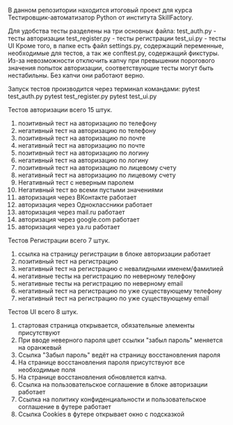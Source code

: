 В данном репозитории находится итоговый проект для курса Тестировщик-автоматизатор Python от института SkillFactory.

Для удобства тесты разделены на три основных файла: 
test_auth.py       - тесты авторизации
test_register.py   - тесты регистрации
test_ui.py         - тесты UI
Кроме того, в папке есть файл settings.py, содержащий переменные, необходимые для тестов, а так же conftest.py, содержащий фикстуры.
Из-за невозможности отключить капчу при превышении порогового значения попыток авторизации, соответствующие тесты могут быть нестабильны. Без капчи они работают верно.

Запуск тестов производится через терминал командами:
pytest test_auth.py
pytest test_register.py
pytest test_ui.py

Тестов авторизации всего 15 штук.
 1. позитивный тест на авторизацию по телефону
 2. негативный тест на авторизацию по телефону
 3. позитивный тест на авторизацию по почте
 4. негативный тест на авторизацию по почте
 5. позитивный тест на авторизацию по логину
 6. негативный тест на авторизацию по логину
 7. позитивный тест на авторизацию по лицевому счету
 8. негативный тест на авторизацию по лицевому счету
 9. Негативный тест с неверным паролем
 10. Негативный тест во всеми пустыми значениями
 11. авторизация через ВКонтакте работает
 12. авторизация через Одноклассники работает
 13. авторизация через mail.ru работает
 14. авторизация через google.com работает
 15. авторизация через ya.ru работает

Тестов Регистрации всего 7 штук.
 1. ссылка на страницу регистрации в блоке авторизации работает
 2. позитивный тест на регистрацию
 3. негативный тест на регистрацию с невалидными именем/фамилией
 4. негативные тесты на регистрацию по неверному телефону
 5. негативные тесты на регистрацию по неверному email
 6. негативный тест на регистрацию по уже существующему телефону
 7. негативный тест на регистрацию по уже существующему email

Тестов UI всего 8 штук.
 1. стартовая страница открывается, обязательные элементы присутствуют
 2. При вводе неверного пароля цвет ссылки "забыл пароль" меняется на оранжевый
 3. Ссылка "Забыл пароль" ведёт на страницу восстановления пароля
 4. На странице восстановления пароля присутствуют все необходимые поля
 5. На странице восстановления обновляется капча.
 6. Ссылка на пользовательское соглашение в блоке авторизации работает
 7. Ссылка на политику конфиденциальности и пользовательское соглашение в футере работает
 8. Ссылка Cookies в футере открывает окно с подсказкой
